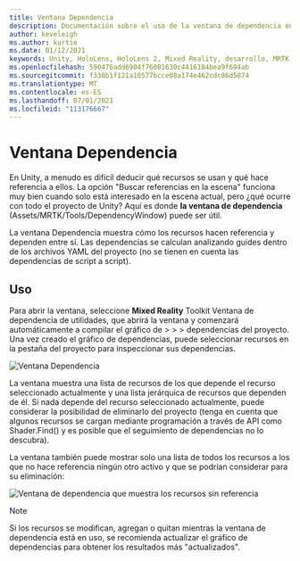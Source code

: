 ```yaml
---
title: Ventana Dependencia
description: Documentación sobre el uso de la ventana de dependencia en MRTK
author: keveleigh
ms.author: kurtie
ms.date: 01/12/2021
keywords: Unity, HoloLens, HoloLens 2, Mixed Reality, desarrollo, MRTK
ms.openlocfilehash: 590476add6904f76081630c4416184bea9f694ab
ms.sourcegitcommit: f338b1f121a10577bcce08a174e462cdc86d5874
ms.translationtype: MT
ms.contentlocale: es-ES
ms.lasthandoff: 07/01/2021
ms.locfileid: "113176667"
---
```

# <a name="dependency-window"></a>Ventana Dependencia

En Unity, a menudo es difícil deducir qué recursos se usan y qué hace referencia a ellos. La opción "Buscar referencias en la escena" funciona muy bien cuando solo está interesado en la escena actual, pero ¿qué ocurre con todo el proyecto de Unity? Aquí es donde **la ventana de dependencia** (Assets/MRTK/Tools/DependencyWindow) puede ser útil.

La ventana Dependencia muestra cómo los recursos hacen referencia y dependen entre sí. Las dependencias se calculan analizando guides dentro de los archivos YAML del proyecto (no se tienen en cuenta las dependencias de script a script).

## <a name="usage"></a>Uso

Para abrir la ventana, seleccione **Mixed Reality** Toolkit Ventana de dependencia de utilidades, que abrirá la ventana y comenzará automáticamente a compilar el gráfico de  >    >    >   dependencias del proyecto. Una vez creado el gráfico de dependencias, puede seleccionar recursos en la pestaña del proyecto para inspeccionar sus dependencias.

![Ventana Dependencia](../images/dependency-window/MRTK_Dependency_Window.png)

La ventana muestra una lista de recursos de los que depende el recurso seleccionado actualmente y una lista jerárquica de recursos que dependen de él. Si nada depende del recurso seleccionado actualmente, puede considerar la posibilidad de eliminarlo del proyecto (tenga en cuenta que algunos recursos se cargan mediante programación a través de API como Shader.Find() y es posible que el seguimiento de dependencias no lo descubra).

La ventana también puede mostrar solo una lista de todos los recursos a los que no hace referencia ningún otro activo y que se podrían considerar para su eliminación:

![Ventana de dependencia que muestra los recursos sin referencia](../images/dependency-window/MRTK_Dependency_Window_Unreferenced.png)

> [!NOTE]
> Si los recursos se modifican, agregan o quitan mientras la ventana de dependencia está en uso, se recomienda actualizar el gráfico de dependencias para obtener los resultados más "actualizados".
